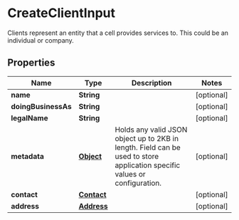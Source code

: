 

# CreateClientInput

Clients represent an entity that a cell provides services to. This could be an individual or company.
## Properties

Name | Type | Description | Notes
------------ | ------------- | ------------- | -------------
**name** | **String** |  |  [optional]
**doingBusinessAs** | **String** |  |  [optional]
**legalName** | **String** |  |  [optional]
**metadata** | [**Object**](.md) | Holds any valid JSON object up to 2KB in length. Field can be used to store application specific values or configuration. |  [optional]
**contact** | [**Contact**](Contact.md) |  |  [optional]
**address** | [**Address**](Address.md) |  |  [optional]



